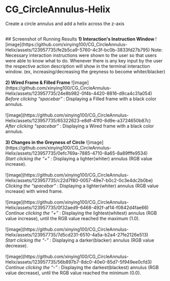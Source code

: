 # CG_CircleAnnulus-Helix
Create a circle annulus and add a helix across the z-axis

<br>
## Screenshot of Running Results
<b>1) Interaction's Instruction Window </b>
![image](https://github.com/xinying100/CG_CircleAnnulus-Helix/assets/123957735/fe2b5ca9-5760-4c3f-bc0b-3833fd27b795)
Note: Necessary interaction instructions were shown to the user so that users were able to know what to do. Whenever there is any key input by the user the respective action description will show in the terminal interaction window. (ex, increasing/decreasing the greyness to become whiter/blacker)<br>
<br>
<b>2) Wired Frame & Filled Frame</b>
![image](https://github.com/xinying100/CG_CircleAnnulus-Helix/assets/123957735/24e8b982-0f4b-4420-8816-d9ca4c31a054)
<br><i>Before clicking “spacebar”</i> : Displaying a Filled frame with a black color annulus.
<br><br>
![image](https://github.com/xinying100/CG_CircleAnnulus-Helix/assets/123957735/65322623-e8df-41f0-8d9e-a3724650b87c)
<br><i>After clicking “spacebar”</i> : Displaying a Wired frame with a black color annulus.
<br><br>
<b>3) Changes in the Greyness of Circle</b>
![image](https://github.com/xinying100/CG_CircleAnnulus-Helix/assets/123957735/0efc769a-7885-4710-8a65-8a89fffe9534)
<br><i>Start clicking the “+”</i> : Displaying a lighter(whiter) annulus (RGB value increase).
<br><br>
![image](https://github.com/xinying100/CG_CircleAnnulus-Helix/assets/123957735/c22d7f80-0057-49e7-b0c2-0c3e4dc2b0be)
<br><i>Clicking the “spacebar”</i> : Displaying a lighter(whiter) annulus (RGB value increase) with wired frame.
<br><br>
![image](https://github.com/xinying100/CG_CircleAnnulus-Helix/assets/123957735/0f32aed9-6468-492f-af14-f0842d4fae66)
<br><i>Continue clicking the “+”</i> : Displaying the lightest(whitest) annulus (RGB value increase), until the RGB value reached the maximum (1.0).
<br><br>
![image](https://github.com/xinying100/CG_CircleAnnulus-Helix/assets/123957735/7d5cd231-6510-4a5a-b2a4-27fe2126e513)
<br><i>Start clicking the “-”</i> : Displaying a darker(blacker) annulus (RGB value decrease).
<br><br>
![image](https://github.com/xinying100/CG_CircleAnnulus-Helix/assets/123957735/56b897b7-8dc0-40e0-85d7-5f949ee0cfd3)
<br><i>Continue clicking the “-”</i> : Displaying the darkest(blackest) annulus (RGB value decrease), until the RGB value reached the minimum (0.0).
